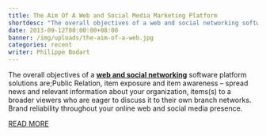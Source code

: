 ```yaml
---
title: The Aim Of A Web and Social Media Marketing Platform
shortdesc: "The overall objectives of a web and social networking software platform solutions are;Public Relation, item exposure and item awareness – spread news and relevant information about your organization, items(s) to a broader viewers who are eager to discuss it to their own branch networks. Brand reliability throughout your online web and social media presence."
date: 2013-09-12T00:00:00+08:00
banner: /img/uploads/the-aim-of-a-web.jpg
categories: recent
writer: Philippe Bodart
---
```


The overall objectives of a **[web and social networking](http://webfactoriesportal.webtools2go.com/)** software platform solutions are;Public Relation, item exposure and item awareness – spread news and relevant information about your organization, items(s) to a broader viewers who are eager to discuss it to their own branch networks. Brand reliability throughout your online web and social media presence.

[READ MORE](http://webfactories.wordpress.com/2012/09/04/the-aim-of-a-web-and-social-media-marketing-platform/)

  